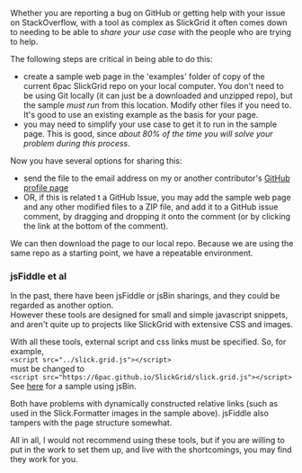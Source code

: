 Whether you are reporting a bug on GitHub or getting help with your issue on StackOverflow, with a tool as complex as SlickGrid it often comes down to needing to be able to *share your use case* with the people who are trying to help.

The following steps are critical in being able to do this:
- create a sample web page in the 'examples' folder of copy of the current 6pac SlickGrid repo on your local computer. You don't need to be using Git locally (it can just be a downloaded and unzipped repo), but the sample *must run* from this location. Modify other files if you need to. It's good to use an existing example as the basis for your page.
- you may need to simplify your use case to get it to run in the sample page. This is good, since *about 80% of the time you will solve your problem during this process*.

Now you have several options for sharing this:
- send the file to the email address on my or another contributor's [GitHub profile page](https://github.com/6pac)
- OR, if this is related t a GitHub Issue, you may add the sample web page and any other modified files to a ZIP file, and add it to a GitHub issue comment, by dragging and dropping it onto the comment (or by clicking the link at the bottom of the comment).

We can then download the page to our local repo. Because we are using the same repo as a starting point, we have a repeatable environment.

### jsFiddle et al

In the past, there have been jsFiddle or jsBin sharings, and they could be regarded as another option.  
However these tools are designed for small and simple javascript snippets, and aren't quite up to projects like SlickGrid with extensive CSS and images.  

With all these tools, external script and css links must be specified. So, for example,  
     ```<script src="../slick.grid.js"></script>```   
must be changed to  
     ```<script src="https://6pac.github.io/SlickGrid/slick.grid.js"></script>```  
See [here](https://jsbin.com/valigaz/edit?output) for a sample using jsBin.  

Both have problems with dynamically constructed relative links (such as used in the Slick.Formatter images in the sample above).  jsFiddle also tampers with the page structure somewhat.

All in all, I would not recommend using these tools, but if you are willing to put in the work to set them up, and live with the shortcomings, you may find they work for you.
